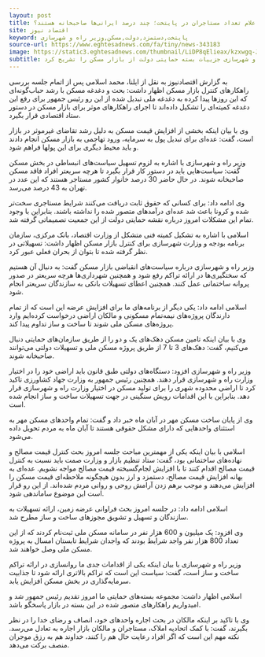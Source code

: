 ```yaml
---
layout: post
title: اعلام تعداد مستاجران در پایتخت؛ چند درصد ایرانی‌ها صاحبخانه هستند؟
site: اقتصاد نیوز
keyword: پایتخت,دستمزد,دولت,مسکن,وزیر راه و شهرسازی
source-url: https://www.eghtesadnews.com/fa/tiny/news-343183
image: https://static3.eghtesadnews.com/thumbnail/LiDP8qElieax/kzxwgq-JKBXtdnsW2DbwP_oAq30e7qnHfcABTZgEjDPeX92dFRclofcUt7bhCS5RywpgzrCJSonkiG3pI_QvVJMtK7Jf75PBVuPMdL_aMUUx2b6GkjiGOQ,,/%D8%A2%D9%BE%D8%A7%D8%B1%D8%AA%D9%85%D8%A7%D9%86+-+%D9%85%D8%B3%DA%A9%D9%86.jpg
subtitle: وزیر راه و شهرسازی جزییات بسته حمایتی دولت از بازار مسکن را تشریح کرد.
---
```

به گزارش اقتصادنیوز به نقل از ایلنا، محمد اسلامی پس از اتمام جلسه بررسی راهکارهای کنترل بازار مسکن اظهار داشت: بحث و دغدغه مسکن با رشد حباب‌گونه‌ای که این روزها پیدا کرده به دغدغه ملی تبدیل شده از این رو رئیس جمهور برای رفع این دغدغه کمیته‌ای را تشکیل داده‌اند تا اجرای راهکارهای موثر برای بازار مسکن در دستور ستاد اقتصادی قرار بگیرد.

وی با بیان اینکه بخشی از افزایش قیمت مسکن به دلیل رشد تقاضای غیرموثر در بازار است، گفت: عده‌ای برای تبدیل پول به سرمایه، ورود تهاجمی به بازار مسکن انجام دادند و باید محیط دیگری برای این پولها فراهم شود.

وزیر راه و شهرسازی با اشاره به لزوم تسهیل سیاست‌های انبساطی در بخش مسکن گفت: سیاست‌هایی باید در دستور کار قرار بگیرد تا هرچه سریعتر افراد فاقد مسکن صاحبخانه شوند. در حال حاضر 30 درصد خانوار کشور مستاجر هستند که این عدد در تهران به 43 درصد می‌رسد.

وی ادامه داد: برای کسانی که حقوق ثابت دریافت می‌کنند شرایط مستاجری سخت‌تر شده و کرونا باعث شد عده‌ای درآمدهای متصور شده را نداشته باشند. بنابراین با وجود تمام این مشکلات امروز درباره نقشه حمایتی دولت از این جمعیت تصمیماتی گرفته شد.

اسلامی با اشاره به تشکیل کمیته فنی متشکل از وزارت اقتصاد، بانک مرکزی، سازمان برنامه بودجه و وزارت شهرسازی برای کنترل بازار مسکن اظهار داشت: تسهیلاتی در نظر گرفته شده تا بتوان از بحران فعلی عبور کرد.

وزیر راه و شهرسازی درباره سیاست‌های انقباضی بازار مسکن گفت: به دنبال آن هستیم که سختگیری‌ها در ارائه تراکم رفع شود و همچنین شهرداری‌ها هرچه سریعتر در صدور پروانه ساختمانی عمل کنند. همچنین اعطای تسهیلات بانکی به سازندگان سریعتر انجام شود.

اسلامی ادامه داد: یکی دیگر از برنامه‌های ما برای افزایش عرضه این است که از تمام دارندگان پروژه‌های نیمه‌تمام مسکونی و مالکان اراضی درخواست کرده‌ایم وارد پروژه‌های مسکن ملی شوند تا ساخت و ساز تداوم پیدا کند.

وی با بیان اینکه تامین مسکن دهک‌های یک و دو را از طریق سازمان‌های حمایتی دنبال می‌کنیم، گفت: دهک‌های 3 تا 7 از طریق پروژه مسکن ملی و تسهیلات دولتی می‌توانند صاحبخانه شوند.

وزیر راه و شهرسازی افزود: دستگاه‌های دولتی طبق قانون باید اراضی خود را در اختیار وزارت راه و شهرسازی قرار دهند. همچنین رئیس جمهور به وزارت جهاد کشاورزی تاکید کرد تا اراضی محدوده شهری را برای تولید مسکن در اختیار وزارت راه و شهرسازی قرار دهد. بنابراین با این اقدامات رویش سنگینی در جهت تسهیلات ساخت و ساز انجام شده است.

وی از پایان ساخت مسکن مهر در آبان ماه خبر داد و گفت: تمام واحدهای مسکن مهر به استثنای واحدهایی که دارای مشکل حقوقی هستند تا آبان ماه به مردم تحویل داده می‌شود.

اسلامی با بیان اینکه یکی از مهمترین مباحث جلسه امروز بحث کنترل قیمت مصالح و نهاده‌های ساختمانی بود، گفت: ستاد تنظیم بازار و وزارت صمت باید نسبت به کنترل قیمت مصالح اقدام کنند تا با افزایش لجام‌گسیخته قیمت مصالح مواجه نشویم. عده‌ای به بهانه افزایش قیمت مصالح، دستمزد و ارز بدون هیچگونه ملاحظه‌ای قیمت مسکن را افزایش می‌دهند و موجب برهم زدن آرامش روحی و روانی مردم شده‌اند. از این رو قرار است این موضوع ساماندهی شود.

اسلامی ادامه داد: در جلسه امروز بحث فراوانی عرضه زمین، ارائه تسهیلات به سازندگان و تسهیل و تشویق مجوزهای ساخت و ساز مطرح شد.

وی افزود: یک میلیون و 600 هزار نفر در سامانه مسکن ملی ثبت‌نام کردند که از این تعداد 800 هزار نفر واجد شرایط بودند که واجدان شرایط تابستان امسال به پروژه مسکن ملی وصل خواهند شد.

وزیر راه و شهرسازی با بیان اینکه یکی از اقدامات جدی ما روانسازی در ارائه تراکم ساخت و ساز است، گفت: سیاست این است که تراکم بالاتری ارائه شود تا جذابیت سرمایه‌گذاری در بخش مسکن افزایش یابد.

اسلامی اظهار داشت: مجموعه بسته‌های حمایتی ما امروز تقدیم رئیس جمهور شد و امیدواریم راهکارهای متصور شده در این بسته در بازار پاسخگو باشد.

وی با تاکید بر اینکه مالکان در بحث اجاره واحدهای خود، انصاف و رضای خدا را در نظر بگیرند، گفت: با کمک اتحادیه املاک، مستاجران و مالکان بازار اجاره به تعادل می‌رسد. نکته مهم این است که اگر افراد رعایت حال هم را کنند، خداوند هم به رزق موجران منصف برکت می‌دهد.

